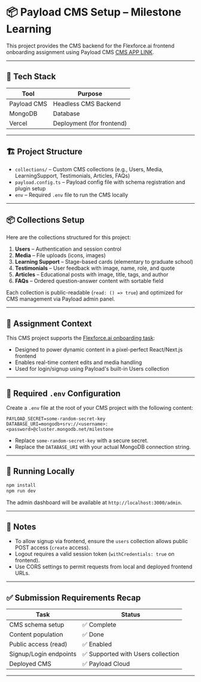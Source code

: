 # 📦 Payload CMS Setup – Milestone Learning

This project provides the CMS backend for the Flexforce.ai frontend onboarding assignment using Payload CMS [CMS APP LINK](https://milestone-cms.payloadcms.app/).

---

## 🧰 Tech Stack

| Tool        | Purpose                   |
| ----------- | ------------------------- |
| Payload CMS | Headless CMS Backend      |
| MongoDB     | Database                  |
| Vercel      | Deployment (for frontend) |

---

## 🏗️ Project Structure

- `collections/` – Custom CMS collections (e.g., Users, Media, LearningSupport, Testimonials, Articles, FAQs)
- `payload.config.ts` – Payload config file with schema registration and plugin setup
- `env` – Required `.env` file to run the CMS locally

---

## 📦 Collections Setup

Here are the collections structured for this project:

1. **Users** – Authentication and session control
2. **Media** – File uploads (icons, images)
3. **Learning Support** – Stage-based cards (elementary to graduate school)
4. **Testimonials** – User feedback with image, name, role, and quote
5. **Articles** – Educational posts with image, title, tags, and author
6. **FAQs** – Ordered question-answer content with sortable field

Each collection is public-readable (`read: () => true`) and optimized for CMS management via Payload admin panel.

---

## 🧪 Assignment Context

This CMS project supports the [Flexforce.ai onboarding task](https://www.figma.com/design/NDMyowvjfJqmcSFl7EfMUb/MLD_Test?node-id=2002-1492):

- Designed to power dynamic content in a pixel-perfect React/Next.js frontend
- Enables real-time content edits and media handling
- Used for login/signup using Payload's built-in Users collection

---

## 🧪 Required `.env` Configuration

Create a `.env` file at the root of your CMS project with the following content:

```
PAYLOAD_SECRET=some-random-secret-key
DATABASE_URI=mongodb+srv://<username>:<password>@cluster.mongodb.net/milestone
```

- Replace `some-random-secret-key` with a secure secret.
- Replace the `DATABASE_URI` with your actual MongoDB connection string.

---

## 🚀 Running Locally

```bash
npm install
npm run dev
```

The admin dashboard will be available at `http://localhost:3000/admin`.

---

## 🚫 Notes

- To allow signup via frontend, ensure the `users` collection allows public POST access (`create` access).
- Logout requires a valid session token (`withCredentials: true` on frontend).
- Use CORS settings to permit requests from local and deployed frontend URLs.

---

## ✅ Submission Requirements Recap

| Task                   | Status                             |
| ---------------------- | ---------------------------------- |
| CMS schema setup       | ✅ Complete                        |
| Content population     | ✅ Done                            |
| Public access (read)   | ✅ Enabled                         |
| Signup/Login endpoints | ✅ Supported with Users collection |
| Deployed CMS           | ✅ Payload Cloud                   |

---
